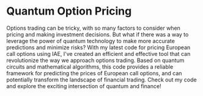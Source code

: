 # Quantum Option Pricing
Options trading can be tricky, with so many factors to consider when pricing and making investment decisions. But what if there was a way to leverage the power of quantum technology to make more accurate predictions and minimize risks? With my latest code for pricing European call options using IAE, I've created an efficient and effective tool that can revolutionize the way we approach options trading. Based on quantum circuits and mathematical algorithms, this code provides a reliable framework for predicting the prices of European call options, and can potentially transform the landscape of financial trading. Check out my code and explore the exciting intersection of quantum and finance!

